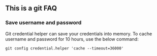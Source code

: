 ## This is a git FAQ ##

### Save username and password ###

Git credential helper can save your credentials into memory.
To cache username and password for 10 hours, use the below command:

    git config credential.helper 'cache --timeout=36000' 